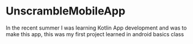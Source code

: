 # UnscrambleMobileApp
In the recent summer I was learning Kotlin App development and was to make this app, this was my first project learned in android basics class
